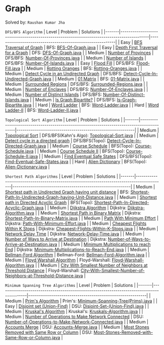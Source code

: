 # Graph

Solved by: `Raushan Kumar Jha`


`DFS/BFS Algorithm`
| Level | Problem                                                                                    | Solutions                                                  |
|-------|--------------------------------------------------------------------------------------------|------------------------------------------------------------|
| Easy     | [BFS Traversal of Graph](https://practice.geeksforgeeks.org/problems/bfs-traversal-of-graph/1)              | BFS: [BFS-Of-Graph.java](https://github.com/Jha-RaushanKumar/Graph/blob/main/BFS-DFS/BFS-Of-Graph.java)                    |
| Easy     | [Depth First Traversal for a Graph](https://practice.geeksforgeeks.org/problems/depth-first-traversal-for-a-graph/1) | DFS: [DFS-Of-Graph.java](https://github.com/Jha-RaushanKumar/Graph/blob/main/BFS-DFS/DFS-Of-Graph.java)                    |
| Medium     | [Number of Provinces](https://leetcode.com/problems/number-of-provinces/)                         | DFS/BFS: [Number-Of-Provinces.java](https://github.com/Jha-RaushanKumar/Graph/blob/main/BFS-DFS/Number-Of-Provinces.java) |
| Medium     | [Number of Islands](https://leetcode.com/problems/number-of-islands/)                           | DFS/BFS: [Number-Of-Islands.java](https://github.com/Jha-RaushanKumar/Graph/blob/main/BFS-DFS/Number-Of-Islands.java)     |
| Easy     | [Flood Fill](https://leetcode.com/problems/flood-fill/)                                       | DFS/BFS: [Flood-Fill.java](https://github.com/Jha-RaushanKumar/Graph/blob/main/BFS-DFS/Flood-Fill.java)                   |
| Medium     | [Rotting Oranges](https://leetcode.com/problems/rotting-oranges/)                             | BFS: [Rotting-Oranges.java](https://github.com/Jha-RaushanKumar/Graph/blob/main/BFS-DFS/Rotting-Oranges.java)             |
| Medium     | [Detect Cycle in an Undirected Graph](https://practice.geeksforgeeks.org/problems/detect-cycle-in-an-undirected-graph/1) | DFS/BFS: [Detect-Cycle-In-Undirected-Graph.java](https://github.com/Jha-RaushanKumar/Graph/blob/main/BFS-DFS/Detect-Cycle-In-Undirected-Graph.java) |
| Medium     | [01 Matrix](https://leetcode.com/problems/01-matrix/)                                         | BFS: [01-Matrix.java](https://github.com/Jha-RaushanKumar/Graph/blob/main/BFS-DFS/01-Matrix.java)              |
| Medium     | [Surrounded Regions](https://leetcode.com/problems/surrounded-regions/)                       | DFS/BFS: [Surrounded-Regions.java](https://github.com/Jha-RaushanKumar/Graph/blob/main/BFS-DFS/Surrounded-Regions.java)    |
| Medium     | [Number of Enclaves](https://leetcode.com/problems/number-of-enclaves/)                        | DFS/BFS: [Number-Of-Enclaves.java](https://github.com/Jha-RaushanKumar/Graph/blob/main/BFS-DFS/Number-Of-Enclaves.java)     |
| Medium     | [Number of Distinct Islands](https://practice.geeksforgeeks.org/problems/number-of-distinct-islands/1)    | DFS/BFS: [Number-Of-Distinct-Islands.java](https://github.com/Jha-RaushanKumar/Graph/blob/main/BFS-DFS/Number-Of-Distinct-Islands.java)   |
| Medium     | [Is Graph Bipartite?](https://leetcode.com/problems/is-graph-bipartite/)                        | DFS/BFS: [Is-Graph-Bipartite.java](https://github.com/Jha-RaushanKumar/Graph/blob/main/BFS-DFS/Is-Graph-Bipartite.java)     |
| Hard     | [Word Ladder](https://leetcode.com/problems/word-ladder/)                        | BFS: [Word-Ladder.java](https://github.com/Jha-RaushanKumar/Graph/blob/main/BFS-DFS/Word-Ladder.java)     |
| Hard     | [Word Ladder-II](https://practice.geeksforgeeks.org/problems/word-ladder-ii/1)                        | BFS: [Word-Ladder-II.java](https://github.com/Jha-RaushanKumar/Graph/blob/main/BFS-DFS/Word-Ladder-II.java)     |


`Topological Sort Algorithm`
| Level | Problem                                                                                    | Solutions                                                  |
|-------|--------------------------------------------------------------------------------------------|------------------------------------------------------------|
| Medium     | [Topological Sort](https://practice.geeksforgeeks.org/problems/topological-sort/1)                       | DFS/BFS(Kahn's Algo): [Topological-Sort.java](https://github.com/Jha-RaushanKumar/Graph/blob/main/Topological-Sort/Topological-Sort.java)    |
| Medium     | [Detect cycle in a directed graph](https://practice.geeksforgeeks.org/problems/detect-cycle-in-a-directed-graph/1)                        | DFS/BFS(Topo): [Detect-Cycle-In-Directed-Graph.java](https://github.com/Jha-RaushanKumar/Graph/blob/main/Topological-Sort/Detect-Cycle-In-Directed-Graph.java)     |
| Medium     | [Course Schedule](https://leetcode.com/problems/course-schedule/)    | BFS(Topo): [Course-Schedule.java](https://github.com/Jha-RaushanKumar/Graph/blob/main/Topological-Sort/Course-Schedule.java)   |
| Medium     | [Course Schedule II](https://leetcode.com/problems/course-schedule-ii/)                        | BFS(Topo): [Course-Schedule-II.java](https://github.com/Jha-RaushanKumar/Graph/blob/main/Topological-Sort/Course-Schedule-II.java)     |
| Medium     | [Find Eventual Safe States](https://leetcode.com/problems/find-eventual-safe-states/)                        | DFS/BFS(Topo): [Find-Eventual-Safe-States.java](https://github.com/Jha-RaushanKumar/Graph/blob/main/Topological-Sort/Find-Eventual-Safe-States.java)     |
| Hard     | [Alien Dictionary](https://practice.geeksforgeeks.org/problems/alien-dictionary/1)                        | BFS(Topo): [Alien-Dictionary.java](https://github.com/Jha-RaushanKumar/Graph/blob/main/Topological-Sort/Alien-Dictionary.java)     |

`Shortest Path Algorithms`
| Level | Problem                                                                                    | Solutions                                                  |
|-------|--------------------------------------------------------------------------------------------|------------------------------------------------------------|
| Medium     | [Shortest path in Undirected Graph having unit distance](https://practice.geeksforgeeks.org/problems/shortest-path-in-undirected-graph-having-unit-distance/1)                       | BFS: [Shortest-Path-In-Undirected-Graph-having-Unit-Distance.java](https://github.com/Jha-RaushanKumar/Graph/blob/main/Shortest-Path-Algorithms/Shortest-Path-In-Undirected-Graph-having-Unit-Distance.java)    |
| Medium     | [Shortest path in Directed Acyclic Graph](https://practice.geeksforgeeks.org/problems/shortest-path-in-undirected-graph/1)                       | BFS(Topo): [Shortest-Path-In-Directed-Acyclic-Graph.java](https://github.com/Jha-RaushanKumar/Graph/blob/main/Shortest-Path-Algorithms/Shortest-Path-In-Directed-Acyclic-Graph.java)    |
| Medium     | [Dijkstra Algorithm](https://practice.geeksforgeeks.org/problems/implementing-dijkstra-set-1-adjacency-matrix/1)                       | Dijkstra: [Dijkstra-Algorithm.java](https://github.com/Jha-RaushanKumar/Graph/blob/main/Shortest-Path-Algorithms/Dijkstra-Algorithm.java)    |
| Medium     | [Shortest Path in Binary Matrix](https://leetcode.com/problems/shortest-path-in-binary-matrix/)                       | Dijkstra: [Shortest-Path-In-Binary-Matrix.java](https://github.com/Jha-RaushanKumar/Graph/blob/main/Shortest-Path-Algorithms/Shortest-Path-In-Binary-Matrix.java)    |
| Medium     | [Path With Minimum Effort](https://leetcode.com/problems/path-with-minimum-effort/)                       | Dijkstra: [Path-With-Minimum-Effort.java](https://github.com/Jha-RaushanKumar/Graph/blob/main/Shortest-Path-Algorithms/Path-With-Minimum-Effort.java)    |
| Medium     | [Cheapest Flights Within K Stops](https://leetcode.com/problems/cheapest-flights-within-k-stops/)                       | Dijkstra: [Cheapest-Flights-Within-K-Stops.java](https://github.com/Jha-RaushanKumar/Graph/blob/main/Shortest-Path-Algorithms/Cheapest-Flights-Within-K-Stops.java)    |
| Medium     | [Network Delay Time](https://leetcode.com/problems/network-delay-time/)                       | Dijkstra: [Network-Delay-Time.java](https://github.com/Jha-RaushanKumar/Graph/blob/main/Shortest-Path-Algorithms/Network-Delay-Time.java)    |
| Medium     | [Number of Ways to Arrive at Destination](https://leetcode.com/problems/number-of-ways-to-arrive-at-destination/)                       | Dijkstra: [Number-of-Ways-to-Arrive-at-Destination.java](https://github.com/Jha-RaushanKumar/Graph/blob/main/Shortest-Path-Algorithms/Number-of-Ways-to-Arrive-at-Destination.java)    |
| Medium     | [Minimum Multiplications to reach End](https://practice.geeksforgeeks.org/problems/minimum-multiplications-to-reach-end/1)                       | Dijkstra: [Minimum-Multiplications-to-Reach-End.java](https://github.com/Jha-RaushanKumar/Graph/blob/main/Shortest-Path-Algorithms/Minimum-Multiplications-to-Reach-End.java)    |
| Medium     | [Bellman-Ford Algorithm](https://practice.geeksforgeeks.org/problems/distance-from-the-source-bellman-ford-algorithm/1)                       | Bellman-Ford: [Bellman-Ford-Algorithm.java](https://github.com/Jha-RaushanKumar/Graph/blob/main/Shortest-Path-Algorithms/Bellman-Ford-Algorithm.java)    |
| Medium     | [Floyd Warshall Algorithm](https://practice.geeksforgeeks.org/problems/implementing-floyd-warshall2042/1)                       | Floyd-Warshall: [Floyd-Warshall-Algorithm.java](https://github.com/Jha-RaushanKumar/Graph/blob/main/Shortest-Path-Algorithms/Floyd-Warshall-Algorithm.java)    |
| Medium     | [City With Smallest Number of Neighbors at Threshold Distance](https://leetcode.com/problems/find-the-city-with-the-smallest-number-of-neighbors-at-a-threshold-distance/)                       | Floyd-Warshall: [City-With-Smallest-Number-of-Neighbors-at-Threshold-Distance.java](https://github.com/Jha-RaushanKumar/Graph/blob/main/Shortest-Path-Algorithms/City-With-Smallest-Number-of-Neighbors-at-Threshold-Distance.java)    |

`Minimum Spanning Tree Algorithms`
| Level | Problem                                                                                    | Solutions                                                  |
|-------|--------------------------------------------------------------------------------------------|------------------------------------------------------------|
| Medium     | [Prim's Algorithm](https://practice.geeksforgeeks.org/problems/minimum-spanning-tree/1)                       | Prim's: [Minimum-Spanning-Tree(Prims).java](https://github.com/Jha-RaushanKumar/Graph/blob/main/MST-DisjointSets/Prims-Algorithm.java)    |
| Easy     | [Disjoint set (Union-Find)](https://practice.geeksforgeeks.org/problems/disjoint-set-union-find/1)                       | DSU: [Disjoint-Set-(Union-Find).java](https://github.com/Jha-RaushanKumar/Graph/blob/main/MST-DisjointSets/Disjoint-Set-(Union-Find).java)    |
| Medium     | [Kruskal's Algorithm](https://practice.geeksforgeeks.org/problems/minimum-spanning-tree/1)                       | Kruskal's: [Kruskals-Algorithm.java](https://github.com/Jha-RaushanKumar/Graph/blob/main/MST-DisjointSets/Kruskals-Algorithm.java)    |
| Medium     | [Number of Operations to Make Network Connected](https://leetcode.com/problems/number-of-operations-to-make-network-connected/)                       | DSU: [Number-of-Operations-to-Make-Network-Connected.java](https://github.com/Jha-RaushanKumar/Graph/blob/main/MST-DisjointSets/Number-of-Operations-to-Make-Network-Connected.java)    |
| Medium     | [Accounts Merge](https://leetcode.com/problems/accounts-merge/)                       | DSU: [Accounts-Merge.java](https://github.com/Jha-RaushanKumar/Graph/blob/main/MST-DisjointSets/Accounts-Merge.java)    |
| Medium     | [Most Stones Removed with Same Row or Column](https://leetcode.com/problems/most-stones-removed-with-same-row-or-column/)                       | DSU: [Most-Stones-Removed-with-Same-Row-or-Column.java](https://github.com/Jha-RaushanKumar/Graph/blob/main/MST-DisjointSets/Most-Stones-Removed-with-Same-Row-or-Column.java)    |

